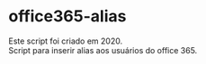 # office365-alias
Este script foi criado em 2020.\
Script para inserir alias aos usuários do office 365.